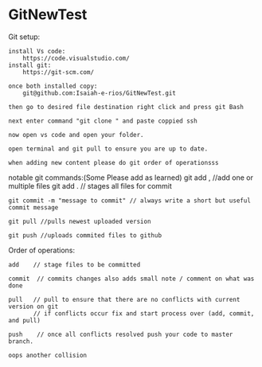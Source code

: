 # GitNewTest
Git setup:

    install Vs code:
        https://code.visualstudio.com/
    install git:
        https://git-scm.com/

    once both installed copy:
        git@github.com:Isaiah-e-rios/GitNewTest.git

    then go to desired file destination right click and press git Bash
    
    next enter command "git clone " and paste coppied ssh

    now open vs code and open your folder.

    open terminal and git pull to ensure you are up to date.

    when adding new content please do git order of operationsss

notable git commands:(Some Please add as learned)
    git add <file name>, <another file name> //add one or multiple files
    git add .  // stages all files for commit
    
    git commit -m "message to commit" // always write a short but useful commit message

    git pull //pulls newest uploaded version

    git push //uploads commited files to github


Order of operations:

    add    // stage files to be committed

    commit  // commits changes also adds small note / comment on what was done
    
    pull   // pull to ensure that there are no conflicts with current version on git
           // if conflicts occur fix and start process over (add, commit, and pull) 
    
    push    // once all conflicts resolved push your code to master branch.
    
    oops another collision
    
